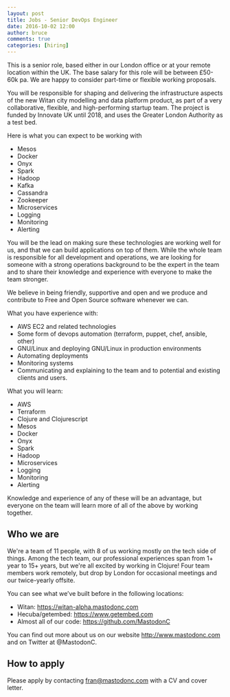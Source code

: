 ```yaml
---
layout: post
title: Jobs - Senior DevOps Engineer
date: 2016-10-02 12:00
author: bruce
comments: true
categories: [hiring]
---
```


This is a senior role, based either in our London office or at your remote location within the UK. The base salary for this role will be between £50-60k pa. We are happy to consider part-time or flexible working proposals.
<!--more-->

You will be responsible for shaping and delivering the infrastructure aspects of the new Witan city modelling and data platform product, as part of a very collaborative, flexible, and high-performing startup team. The project is funded by Innovate UK until 2018, and uses the Greater London Authority as a test bed.

Here is what you can expect to be working with

- Mesos
- Docker
- Onyx
- Spark
- Hadoop
- Kafka
- Cassandra
- Zookeeper
- Microservices
- Logging
- Monitoring
- Alerting

You will be the lead on making sure these technologies are working well for us, and that we can build applications on top of them. While the whole team is responsible for all development and operations, we are looking for someone with a strong operations background to be the expert in the team and to share their knowledge and experience with everyone to make the team stronger.

We believe in being friendly, supportive and open and we produce and contribute to Free and Open Source software whenever we can.

What you have experience with:

- AWS EC2 and related technologies
- Some form of devops automation (terraform, puppet, chef, ansible, other)
- GNU/Linux and deploying GNU/Linux in production environments
- Automating deployments
- Monitoring systems
- Communicating and explaining to the team and to potential and existing clients and users.


What you will learn:

- AWS
- Terraform
- Clojure and Clojurescript
- Mesos
- Docker
- Onyx
- Spark
- Hadoop
- Microservices
- Logging
- Monitoring
- Alerting

Knowledge and experience of any of these will be an advantage, but everyone on the team will learn more of all of the above by working together.

## Who we are

We're a team of 11 people, with 8 of us working mostly on the tech side of things. Among the tech team, our professional experiences span from 1+ year to 15+ years, but we're all excited by working in Clojure! Four team members work remotely, but drop by London for occasional meetings and our twice-yearly offsite.

You can see what we’ve built before in the following locations:

- Witan: https://witan-alpha.mastodonc.com
- Hecuba/getembed: https://www.getembed.com
- Almost all of our code: https://github.com/MastodonC

You can find out more about us on our website http://www.mastodonc.com and on Twitter at @MastodonC.

## How to apply

Please apply by contacting fran@mastodonc.com with a CV and cover letter.
